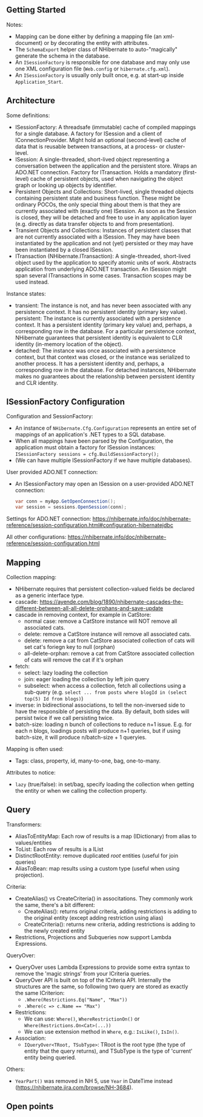 ﻿## Getting Started

Notes:
- Mapping can be done either by defining a mapping file (an xml-document) or by decorating the entity with attributes.
- The `SchemaExport` helper class of NHibernate to auto-"magically" generate the schema in the database.
- An `ISessionFactory` is responsible for one database and may only use one XML configuration file (`Web.config` or `hibernate.cfg.xml`).
- An `ISessionFactory` is usually only built once, e.g. at start-up inside `Application_Start`.

## Architecture

Some definitions:
- ISessionFactory: A threadsafe (immutable) cache of compiled mappings for a single database. A factory for ISession and a client of IConnectionProvider. Might hold an optional (second-level) cache of data that is reusable between transactions, at a process- or cluster-level.
- ISession: A single-threaded, short-lived object representing a conversation between the application and the persistent store. Wraps an ADO.NET connection. Factory for ITransaction.  Holds a mandatory (first-level) cache of persistent objects, used when navigating the object graph or looking up objects by identifier.
- Persistent Objects and Collections: Short-lived, single threaded objects containing persistent state and business function. These might be ordinary POCOs, the only special thing about them is that they are currently associated with (exactly one) ISession. As soon as the Session is closed, they will be detached and free to use in any application layer (e.g. directly as data transfer objects to and from presentation).
- Transient Objects and Collections: Instances of persistent classes that are not currently associated with a ISession. They may have been instantiated by the application and not (yet) persisted or they may have been instantiated by a closed ISession.
- ITransaction (NHibernate.ITransaction): A single-threaded, short-lived object used by the application to specify atomic units of work. Abstracts application from underlying ADO.NET transaction. An ISession might span several ITransactions in some cases. Transaction scopes may be used instead.

Instance states:
- transient: The instance is not, and has never been associated with any persistence context. It has no persistent identity (primary key value).
persistent: The instance is currently associated with a persistence context. It has a persistent identity (primary key value) and, perhaps, a corresponding row in the database. For a particular persistence context, NHibernate guarantees that persistent identity is equivalent to CLR identity (in-memory location of the object).
- detached: The instance was once associated with a persistence context, but that context was closed, or the instance was serialized to another process. It has a persistent identity and, perhaps, a corresponding row in the database. For detached instances, NHibernate makes no guarantees about the relationship between persistent identity and CLR identity.

## ISessionFactory Configuration

Configuration and SessionFactory:
- An instance of `NHibernate.Cfg.Configuration` represents an entire set of mappings of an application's .NET types to a SQL database.
- When all mappings have been parsed by the Configuration, the application must obtain a factory for ISession instances: `ISessionFactory sessions = cfg.BuildSessionFactory();`
- (We can have multiple ISessionFactory if we have multiple databases).

User provided ADO.NET connection:
- An ISessionFactory may open an ISession on a user-provided ADO.NET connection:
	```C#
	var conn = myApp.GetOpenConnection();
	var session = sessions.OpenSession(conn);
	```
Settings for ADO.NET connection: https://nhibernate.info/doc/nhibernate-reference/session-configuration.html#configuration-hibernatejdbc

All other configurations: https://nhibernate.info/doc/nhibernate-reference/session-configuration.html

## Mapping

Collection mapping:
- NHibernate requires that persistent collection-valued fields be declared as a generic interface type.
- cascade: https://ayende.com/blog/1890/nhibernate-cascades-the-different-between-all-all-delete-orphans-and-save-update
- cascade in removing context, for example in CatStore:
	+ normal case: remove a CatStore instance will NOT remove all associated cats.
	+ delete: remove a CatStore instance will remove all associated cats.
	+ delete: remove a cat from CatStore associated collection of cats will set cat's foriegn key to null (orphan)
	+ all-delete-orphan: remove a cat from CatStore associated collection of cats will remove the cat if it's orphan
- fetch:
	+ select: lazy loading the collection
	+ join: eager loading the collection by left join query
	+ subselect: when access a collection, fetch all collections using a sub-query (e.g. `select ... from posts where blogId in (select top(5) Id from blogs)`)
- inverse: in bidirectional associations, to tell the non-inversed side to have the responsible of persisting the data. By default, both sides will persist twice if we call persisting twice.
- batch-size: loading n bunch of collections to reduce n+1 issue. E.g. for each n blogs, loadings posts will produce n+1 queries, but if using batch-size, it will produce n/batch-size + 1 queryies.

Mapping is often used:
- Tags: class, property, id, many-to-one, bag, one-to-many.

Attributes to notice:
- `lazy` (true/false): in set/bag, specify loading the collection when getting the entity or when we calling the collection property.

## Query

Transformers:
- AliasToEntityMap: Each row of results is a map (IDictionary) from alias to values/entities
- ToList: Each row of results is a IList
- DistinctRootEntity: remove duplicated *root* entities (useful for join queries)
- AliasToBean: map results using a custom type (useful when using projection).

Criteria:
- CreateAlias() vs CreateCriteria() in associtations. They commonly work the same, there's a bit different:
	+ CreateAlias(): returns original criteria, adding restrictions is adding to the original entity (except adding restriction using alias)
	+ CreateCriteria(): returns new criteria, adding restrictions is adding to the newly created entity
- Restrictions, Projections and Subqueries now support Lambda Expressions.

QueryOver:
- QueryOver uses Lambda Expressions to provide some extra syntax to remove the 'magic strings' from your ICriteria queries.
- QueryOver API is built on top of the ICriteria API. Internally the structures are the same, so following two query are stored as exactly the same ICriterion:
	+ `.Where(Restrictions.Eq("Name", "Max"))`
	+ `.Where(c => c.Name == "Max")`
- Restrictions:
	+ We can use: `Where()`, `WhereRestrictionOn()` or `Where(Restrictions.On<Cat>(...))`
	+ We can use extension method in `Where`, e.g.: `IsLike()`, `IsIn()`.
- Association:
	+ `IQueryOver<TRoot, TSubType>`: TRoot is the root type (the type of entity that the query returns), and TSubType is the type of 'current' entity being queried. 

Others:
- `YearPart()` was removed in NH 5, use `Year` in DateTime instead (https://nhibernate.jira.com/browse/NH-3684).

## Open points

